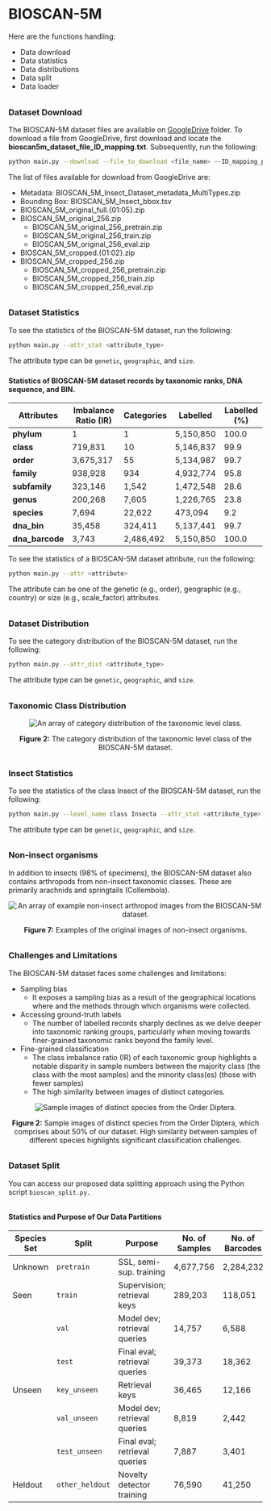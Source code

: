 # BIOSCAN-5M

Here are the functions handling:

- Data download 
- Data statistics 
- Data distributions 
- Data split
- Data loader

###### <h3> Dataset Download
The BIOSCAN-5M dataset files are available on [GoogleDrive](https://drive.google.com/drive/u/1/folders/1Jc57eKkeiYrnUBc9WlIp-ZS_L1bVlT-0) folder.
To download a file from GoogleDrive, first download and locate the **bioscan5m_dataset_file_ID_mapping.txt**. Subsequently, run the following:

```bash
python main.py --download --file_to_download <file_name> --ID_mapping_path <path/bioscan5m_dataset_file_ID_mapping.txt>
``` 

The list of files available for download from GoogleDrive are:

 - Metadata: BIOSCAN_5M_Insect_Dataset_metadata_MultiTypes.zip
 - Bounding Box: BIOSCAN_5M_Insect_bbox.tsv
 - BIOSCAN_5M_original_full.{01:05}.zip
 - BIOSCAN_5M_original_256.zip
    - BIOSCAN_5M_original_256_pretrain.zip
    - BIOSCAN_5M_original_256_train.zip
    - BIOSCAN_5M_original_256_eval.zip
 - BIOSCAN_5M_cropped.{01:02}.zip
 - BIOSCAN_5M_cropped_256.zip
    - BIOSCAN_5M_cropped_256_pretrain.zip
    - BIOSCAN_5M_cropped_256_train.zip
    - BIOSCAN_5M_cropped_256_eval.zip

###### <h3> Dataset Statistics
To see the statistics of the BIOSCAN-5M dataset, run the following:

```bash
python main.py --attr_stat <attribute_type>
``` 
The attribute type can be <code>genetic</code>, <code>geographic</code>, and <code>size</code>.

### <h4> Statistics of BIOSCAN-5M dataset records by taxonomic ranks, DNA sequence, and BIN.
| Attributes        | Imbalance Ratio (IR) | Categories  | Labelled        | Labelled (%)    |
|-------------------|----------------------|-------------|-----------------|-----------------|
| **phylum**        | 1                    | 1           | 5,150,850       | 100.0           |
| **class**         | 719,831              | 10          | 5,146,837       | 99.9            |
| **order**         | 3,675,317            | 55          | 5,134,987       | 99.7            |
| **family**        | 938,928              | 934         | 4,932,774       | 95.8            |
| **subfamily**     | 323,146              | 1,542       | 1,472,548       | 28.6            |
| **genus**         | 200,268              | 7,605       | 1,226,765       | 23.8            |
| **species**       | 7,694                | 22,622      | 473,094         | 9.2             |
| **dna_bin**       | 35,458               | 324,411     | 5,137,441       | 99.7            |
| **dna_barcode**   | 3,743                | 2,486,492   | 5,150,850       | 100.0           |


To see the statistics of a BIOSCAN-5M dataset attribute, run the following:

```bash
python main.py --attr <attribute>
``` 

The attribute can be one of the genetic (e.g., order), geographic (e.g., country) or size (e.g., scale_factor) attributes.

###### <h3> Dataset Distribution
To see the category distribution of the BIOSCAN-5M dataset, run the following:

```bash
python main.py --attr_dist <attribute_type>
``` 
The attribute type can be <code>genetic</code>, <code>geographic</code>, and <code>size</code>.

###### <h3> Taxonomic Class Distribution
<div align="center">
  <img src="https://github.com/zahrag/BIOSCAN-5M/blob/main/BIOSCAN_images/repo_images/class_order_stats.png" 
       alt="An array of category distribution of the taxonomic level class." />
  <p><b>Figure 2:</b> The category distribution of the taxonomic level class of the BIOSCAN-5M dataset.</p>
</div>

###### <h3> Insect Statistics
To see the statistics of the class Insect of the BIOSCAN-5M dataset, run the following:

```bash
python main.py --level_name class Insecta --attr_stat <attribute_type>
``` 
The attribute type can be <code>genetic</code>, <code>geographic</code>, and <code>size</code>.

###### <h3> Non-insect organisms
In addition to insects (98% of specimens), the BIOSCAN-5M dataset also contains arthropods from non-insect taxonomic classes.
These are primarily arachnids and springtails (Collembola).

<div align="center">
  <img src="https://github.com/zahrag/BIOSCAN-5M/blob/main/BIOSCAN_images/repo_images/non_insect.png" 
       alt="An array of example non-insect arthropod images from the BIOSCAN-5M dataset." />
  <p><b>Figure 7:</b> Examples of the original images of non-insect organisms.
</div>


###### <h3> Challenges and Limitations
The BIOSCAN-5M dataset faces some challenges and limitations:
- Sampling bias
  - It exposes a sampling bias as a result of the geographical locations where and the methods through which organisms were collected.
- Accessing ground-truth labels
  - The number of labelled records sharply declines as we delve deeper into taxonomic ranking groups, particularly when moving towards finer-grained taxonomic ranks beyond the family level.
- Fine-grained classification
  - The class imbalance ratio (IR) of each taxonomic group highlights a notable disparity in sample numbers between the majority class (the class with the most samples) and the minority class(es) (those with fewer samples)
  - The high similarity between images of distinct categories.

<div align="center">
  <img src="https://github.com/zahrag/BIOSCAN-5M/blob/main/BIOSCAN_images/repo_images/species_f.png" 
       alt="Sample images of distinct species from the Order Diptera." />
  <p><b>Figure 2:</b> Sample images of distinct species from the Order Diptera, 
                      which comprises about 50% of our dataset. High similarity between samples of different species 
highlights significant classification challenges.</p>
</div>


###### <h3> Dataset Split
You can access our proposed data splitting approach using the Python script `bioscan_split.py.
`
###### <h4> Statistics and Purpose of Our Data Partitions

| Species Set | Split              | Purpose                        | No. of Samples | No. of Barcodes | No. of Species |
|-------------|--------------------|--------------------------------|----------------|-----------------|----------------|
| Unknown     | `pretrain`         | SSL, semi-sup. training        | 4,677,756      | 2,284,232       | ---            |
| Seen        | `train`            | Supervision; retrieval keys    | 289,203        | 118,051         | 11,846         |
|             | `val`              | Model dev; retrieval queries   | 14,757         | 6,588           | 3,378          |
|             | `test`             | Final eval; retrieval queries  | 39,373         | 18,362          | 3,483          |
| Unseen      | `key_unseen`       | Retrieval keys                 | 36,465         | 12,166          | 914            |
|             | `val_unseen`       | Model dev; retrieval queries   | 8,819          | 2,442           | 903            |
|             | `test_unseen`      | Final eval; retrieval queries  | 7,887          | 3,401           | 880            |
| Heldout     | `other_heldout`    | Novelty detector training      | 76,590         | 41,250          | 9,862          |